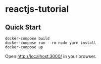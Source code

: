 # reactjs-tutorial

## Quick Start

```
docker-compose build
docker-compose run --rm node yarn install
docker-compose up
```

Open [http://localhost:3000/](http://localhost:3000/) in your browser.
